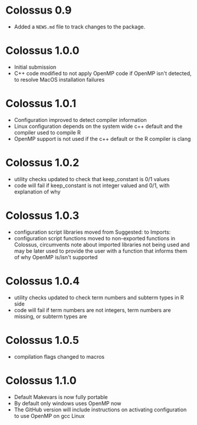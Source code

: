# Colossus 0.9

* Added a `NEWS.md` file to track changes to the package.

# Colossus 1.0.0

* Initial submission
* C++ code modified to not apply OpenMP code if OpenMP isn't detected, to resolve MacOS installation failures

# Colossus 1.0.1

* Configuration improved to detect compiler information
* Linux configuration depends on the system wide c++ default and the compiler used to compile R
* OpenMP support is not used if the c++ default or the R compiler is clang

# Colossus 1.0.2

* utility checks updated to check that keep_constant is 0/1 values
* code will fail if keep_constant is not integer valued and 0/1, with explanation of why

# Colossus 1.0.3

* configuration script libraries moved from Suggested: to Imports:
* configuration script functions moved to non-exported functions in Colossus, circumvents note about imported libraries not being used and may be later used to provide the user with a function that informs them of why OpenMP is/isn't supported

# Colossus 1.0.4

* utility checks updated to check term numbers and subterm types in R side
* code will fail if term numbers are not integers, term numbers are missing, or subterm types are

# Colossus 1.0.5

* compilation flags changed to macros

# Colossus 1.1.0

* Default Makevars is now fully portable
* By default only windows uses OpenMP now
* The GitHub version will include instructions on activating configuration to use OpenMP on gcc Linux
